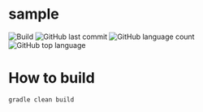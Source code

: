 # sample
![Build](https://github.com/trevorism/sample/actions/workflows/build.yml/badge.svg)
![GitHub last commit](https://img.shields.io/github/last-commit/trevorism/sample)
![GitHub language count](https://img.shields.io/github/languages/count/trevorism/sample)
![GitHub top language](https://img.shields.io/github/languages/top/trevorism/sample)

# How to build
`gradle clean build`
